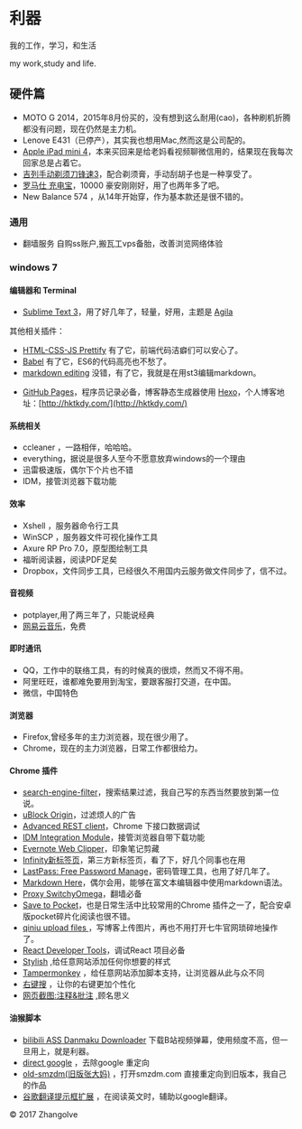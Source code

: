 # 利器

我的工作，学习，和生活

my work,study and life.

## 硬件篇

* MOTO G 2014，2015年8月份买的，没有想到这么耐用(cao)，各种刷机折腾都没有问题，现在仍然是主力机。
* Lenove E431（已停产），其实我也想用Mac,然而这是公司配的。
* [Apple iPad mini 4](https://item.jd.com/1892003.html)，本来买回来是给老妈看视频聊微信用的，结果现在我每次回家总是占着它。
* [吉列手动剃须刀锋速3](https://item.jd.com/959960.html)，配合剃须膏，手动刮胡子也是一种享受了。
* [罗马仕 充电宝](https://item.jd.com/1232039.html)，10000 豪安刚刚好，用了也两年多了吧。
* New Balance 574 ，从14年开始穿，作为基本款还是很不错的。


### 通用

* 翻墙服务 自购ss账户,搬瓦工vps备胎，改善浏览网络体验


### windows 7 

#### 编辑器和 Terminal


* [Sublime Text 3](https://www.sublimetext.com)，用了好几年了，轻量，好用，主题是 [Agila](https://packagecontrol.io/packages/Agila%20Theme )

其他相关插件：
- [HTML-CSS-JS Prettify](https://packagecontrol.io/packages/HTML-CSS-JS%20Prettify) 有了它，前端代码洁癖们可以安心了。 
- [Babel](https://packagecontrol.io/packages/Babel) 有了它，ES6的代码高亮也不愁了。
- [markdown editing](https://packagecontrol.io/packages/MarkdownEditing) 没错，有了它，我就是在用st3编辑markdown。 
* [GitHub Pages](https://pages.github.com)，程序员记录必备，博客静态生成器使用 [Hexo](https://hexo.io)，个人博客地址：[http://hktkdy.com/](http://hktkdy.com/)

#### 系统相关


* ccleaner ，一路相伴，哈哈哈。
* everything，据说是很多人至今不愿意放弃windows的一个理由
* 迅雷极速版，偶尔下个片也不错
* IDM，接管浏览器下载功能

#### 效率

* Xshell ，服务器命令行工具
* WinSCP ，服务器文件可视化操作工具
* Axure RP Pro 7.0，原型图绘制工具
* 福昕阅读器，阅读PDF足矣
* Dropbox，文件同步工具，已经很久不用国内云服务做文件同步了，信不过。



#### 音视频

* potplayer,用了两三年了，只能说经典
* [网易云音乐](http://music.163.com/#/download)，免费

#### 即时通讯

* QQ，工作中的联络工具，有的时候真的很烦，然而又不得不用。
* 阿里旺旺，谁都难免要用到淘宝，要跟客服打交道，在中国。
* 微信，中国特色

#### 浏览器

* Firefox,曾经多年的主力浏览器，现在很少用了。
* Chrome，现在的主力浏览器，日常工作都很给力。




#### Chrome 插件

* [search-engine-filter](https://chrome.google.com/webstore/detail/search-engine-filter/clkhhmchimakdcfbdohhnkjlljkimmgi/related?hl=zh-CN)，搜索结果过滤，我自己写的东西当然要放到第一位说。
* [uBlock Origin](https://chrome.google.com/webstore/detail/ublock-origin/cjpalhdlnbpafiamejdnhcphjbkeiagm?utm_source=chrome-app-launcher-info-dialog)，过滤烦人的广告
* [Advanced REST client](https://chrome.google.com/webstore/detail/advanced-rest-client/hgmloofddffdnphfgcellkdfbfbjeloo)，Chrome 下接口数据调试
* [IDM Integration Module](https://chrome.google.com/webstore/detail/idm-integration-module/najjnfjggjcgccjhnceibbckkegaedhi)，接管浏览器自带下载功能
* [Evernote Web Clipper](https://chrome.google.com/webstore/detail/evernote-web-clipper/pioclpoplcdbaefihamjohnefbikjilc)，印象笔记剪藏
* [Infinity新标签页](https://chrome.google.com/webstore/detail/infinity-new-tab/dbfmnekepjoapopniengjbcpnbljalfg)，第三方新标签页，看了下，好几个同事也在用
* [LastPass: Free Password Manage](https://chrome.google.com/webstore/detail/lastpass-free-password-ma/hdokiejnpimakedhajhdlcegeplioahd)，密码管理工具，也用了好几年了。
* [Markdown Here](https://chrome.google.com/webstore/detail/markdown-here/elifhakcjgalahccnjkneoccemfahfoa)，偶尔会用，能够在富文本编辑器中使用markdown语法。
* [Proxy SwitchyOmega](https://chrome.google.com/webstore/detail/proxy-switchyomega/padekgcemlokbadohgkifijomclgjgif)，翻墙必备
* [Save to Pocket](https://chrome.google.com/webstore/detail/save-to-pocket/niloccemoadcdkdjlinkgdfekeahmflj?utm_source=chrome-app-launcher-info-dialog)，也是日常生活中比较常用的Chrome 插件之一了，配合安卓版pocket碎片化阅读也很不错。
* [qiniu upload files ](https://chrome.google.com/webstore/detail/qiniu-upload-files/emmfkgdgapbjphdolealbojmcmnphdcc)，写博客上传图片，再也不用打开七牛官网琐碎地操作了。
* [React Developer Tools](https://chrome.google.com/webstore/detail/react-developer-tools/fmkadmapgofadopljbjfkapdkoienihi?utm_source=chrome-app-launcher-info-dialog)，调试React 项目必备 
* [Stylish](https://chrome.google.com/webstore/detail/stylish-custom-themes-for/fjnbnpbmkenffdnngjfgmeleoegfcffe?utm_source=chrome-app-launcher-info-dialog) ,给任意网站添加任何你想要的样式
* [Tampermonkey](https://chrome.google.com/webstore/detail/dhdgffkkebhmkfjojejmpbldmpobfkfo?utm_source=chrome-app-launcher-info-dialog) ，给任意网站添加脚本支持，让浏览器从此与众不同
* [右键搜](https://chrome.google.com/webstore/detail/phlfmkfpmphogkomddckmggcfpmfchpn?utm_source=chrome-app-launcher-info-dialog) ，让你的右键更加个性化
* [网页截图:注释&批注](https://chrome.google.com/webstore/detail/awesome-screenshot-screen/nlipoenfbbikpbjkfpfillcgkoblgpmj?utm_source=chrome-app-launcher-info-dialog) ,顾名思义


####  油猴脚本

* [bilibili ASS Danmaku Downloader](https://greasyfork.org/zh-CN/scripts/2231-bilibili-ass-danmaku-downloader) 下载B站视频弹幕，使用频度不高，但一旦用上，就是利器。
* [direct google](https://greasyfork.org/scripts/18953-direct-google/) ，去除google 重定向
* [old-smzdm(旧版张大妈)](https://greasyfork.org/scripts/25467-old-smzdm-%E6%97%A7%E7%89%88%E5%BC%A0%E5%A4%A7%E5%A6%88) ，打开smzdm.com 直接重定向到旧版本，我自己的作品
* [谷歌翻译提示框扩展](https://greasyfork.org/zh-CN/scripts/16203-%E8%B0%B7%E6%AD%8C%E7%BF%BB%E8%AF%91%E6%8F%90%E7%A4%BA%E6%A1%86%E6%89%A9%E5%B1%95) ，在阅读英文时，辅助以google翻译。




© 2017 Zhangolve
